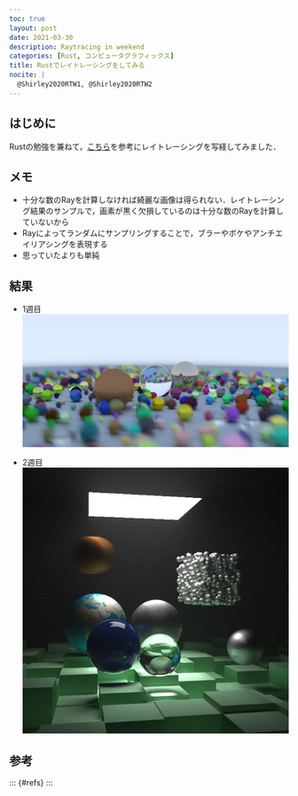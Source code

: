 ```yaml
---
toc: true
layout: post
date: 2021-03-30
description: Raytracing in weekend
categories: [Rust, コンピュータグラフィックス]
title: Rustでレイトレーシングをしてみる
nocite: |
  @Shirley2020RTW1, @Shirley2020RTW2
---
```


## はじめに
Rustの勉強を兼ねて，[こちら](http://in1weekend.blogspot.com/)を参考にレイトレーシングを写経してみました．

<div class="github-card" data-github="ar90n/ray-tracing-in-weekends-with-rust" data-width="400" data-height="153" data-theme="default"></div>
<script src="//cdn.jsdelivr.net/github-cards/latest/widget.js"></script>

## メモ

* 十分な数のRayを計算しなければ綺麗な画像は得られない．レイトレーシング結果のサンプルで，画素が黒く欠損しているのは十分な数のRayを計算していないから
* Rayによってランダムにサンプリングすることで，ブラーやボケやアンチエイリアシングを表現する
* 思っていたよりも単純

## 結果
* 1週目
![first_weekend](https://raw.githubusercontent.com/ar90n/ray-tracing-in-weekends-with-rust/main/assets/output_firest_weekend.jpg)

* 2週目
![second_weekend](https://raw.githubusercontent.com/ar90n/ray-tracing-in-weekends-with-rust/main/assets/output_second_weekend.jpg)

## 参考
::: {#refs}
:::